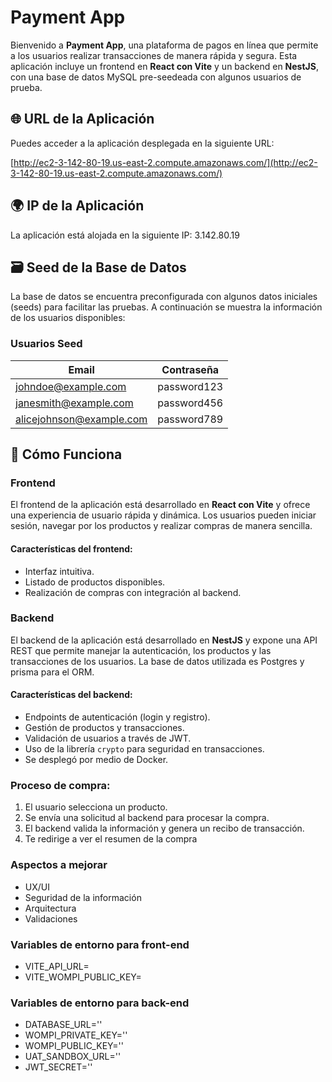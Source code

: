 # Payment App

Bienvenido a **Payment App**, una plataforma de pagos en línea que permite a los usuarios realizar transacciones de manera rápida y segura. Esta aplicación incluye un frontend en **React con Vite** y un backend en **NestJS**, con una base de datos MySQL pre-seedeada con algunos usuarios de prueba.

## 🌐 URL de la Aplicación

Puedes acceder a la aplicación desplegada en la siguiente URL:

[http://ec2-3-142-80-19.us-east-2.compute.amazonaws.com/](http://ec2-3-142-80-19.us-east-2.compute.amazonaws.com/)

## 🌍 IP de la Aplicación

La aplicación está alojada en la siguiente IP: 3.142.80.19 


## 🗃️ Seed de la Base de Datos

La base de datos se encuentra preconfigurada con algunos datos iniciales (seeds) para facilitar las pruebas. A continuación se muestra la información de los usuarios disponibles:

### Usuarios Seed

| Email               | Contraseña    |
|---------------------|---------------|
| johndoe@example.com | password123   | 
| janesmith@example.com   | password456   | 
| alicejohnson@example.com   | password789   | 

## 🚀 Cómo Funciona

### Frontend

El frontend de la aplicación está desarrollado en **React con Vite** y ofrece una experiencia de usuario rápida y dinámica. Los usuarios pueden iniciar sesión, navegar por los productos y realizar compras de manera sencilla.

#### Características del frontend:

- Interfaz intuitiva.
- Listado de productos disponibles.
- Realización de compras con integración al backend.

### Backend

El backend de la aplicación está desarrollado en **NestJS** y expone una API REST que permite manejar la autenticación, los productos y las transacciones de los usuarios. La base de datos utilizada es Postgres y prisma para el ORM.

#### Características del backend:

- Endpoints de autenticación (login y registro).
- Gestión de productos y transacciones.
- Validación de usuarios a través de JWT.
- Uso de la librería `crypto` para seguridad en transacciones.
- Se desplegó por medio de Docker.

### Proceso de compra:

1. El usuario selecciona un producto.
2. Se envía una solicitud al backend para procesar la compra.
3. El backend valida la información y genera un recibo de transacción.
4. Te redirige a ver el resumen de la compra



### Aspectos a mejorar

- UX/UI
- Seguridad de la información
- Arquitectura
- Validaciones


### Variables de entorno para front-end
- VITE_API_URL=
- VITE_WOMPI_PUBLIC_KEY=

### Variables de entorno para back-end
- DATABASE_URL=''
- WOMPI_PRIVATE_KEY=''
- WOMPI_PUBLIC_KEY=''
- UAT_SANDBOX_URL=''
- JWT_SECRET=''